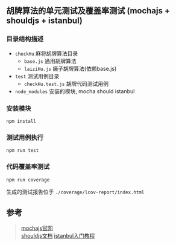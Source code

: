 ## 胡牌算法的单元测试及覆盖率测试 (mochajs + shouldjs + istanbul)

### 目录结构描述
- `checkHu` 麻将胡牌算法目录
    - `base.js` 通用胡牌算法
    - `laiziHu.js` 癞子胡牌算法(依赖base.js)
- `test` 测试用例目录
    - `checkHu.test.js` 胡牌代码测试用例
- `node_modules` 安装的模块,  mocha should istanbul

### 安装模块
```
npm install
```

### 测试用例执行
```
npm run test
```

### 代码覆盖率测试
```
npm run coverage
```
生成的测试报告位于 `./coverage/lcov-report/index.html`


## 参考
> [mochajs官网](https://mochajs.org/)   
> [shouldjs文档](https://github.com/tj/should.js/)
> [istanbul入门教程](http://www.ruanyifeng.com/blog/2015/06/istanbul.html)

